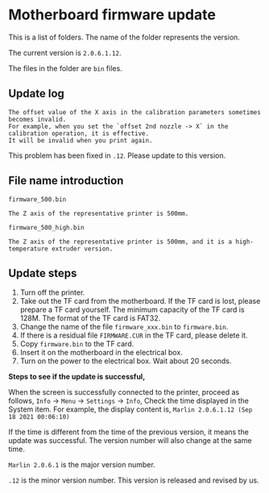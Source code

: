 





# Motherboard firmware update




This is a list of folders. The name of the folder represents the version.

The current version is `2.0.6.1.12`.

The files in the folder are `bin` files. 


## Update log
```
The offset value of the X axis in the calibration parameters sometimes becomes invalid.
For example, when you set the `offset 2nd nozzle -> X` in the calibration operation, it is effective. 
It will be invalid when you print again.
```

This problem has been fixed in `.12`. Please update to this version.



## File name introduction


```
firmware_500.bin

The Z axis of the representative printer is 500mm.
```

```
firmware_500_high.bin

The Z axis of the representative printer is 500mm, and it is a high-temperature extruder version.
```


## Update steps

1. Turn off the printer.
2. Take out the TF card from the motherboard. If the TF card is lost, please prepare a TF card yourself. The minimum capacity of the TF card is 128M. The format of the TF card is FAT32.
3. Change the name of the file `firmware_xxx.bin` to `firmware.bin`.
4. If there is a residual file `FIRMWARE.CUR` in the TF card, please delete it.
5. Copy `firmware.bin` to the TF card.
6. Insert it on the motherboard in the electrical box.
7. Turn on the power to the electrical box. Wait about 20 seconds.

**Steps to see if the update is successful,**

When the screen is successfully connected to the printer, proceed as follows,
`Info` -> `Menu` -> `Settings` -> `Info`,
Check the time displayed in the System item. For example, the display content is,
`Marlin 2.0.6.1.12 (Sep 18 2021 00:06:10)`

If the time is different from the time of the previous version, it means the update was successful. The version number will also change at the same time.

`Marlin 2.0.6.1` is the major version number.

`.12` is the minor version number. This version is released and revised by us.

